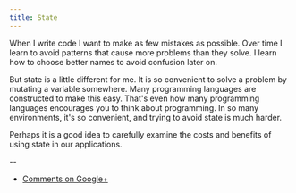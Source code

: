 ```yaml
---
title: State
---
```


When I write code I want to make as few mistakes as possible. Over time I learn
to avoid patterns that cause more problems than they solve. I learn how to
choose better names to avoid confusion later on.

But state is a little different for me. It is so convenient to solve a problem
by mutating a variable somewhere. Many programming languages are constructed to
make this easy. That's even how many programming languages encourages you to
think about programming. In so many environments, it's so convenient, and
trying to avoid state is much harder.

Perhaps it is a good idea to carefully examine the costs and benefits of using
state in our applications.

--

* [Comments on Google+](https://plus.google.com/112175093836850283531/posts/QJTrVEMPKyr)
